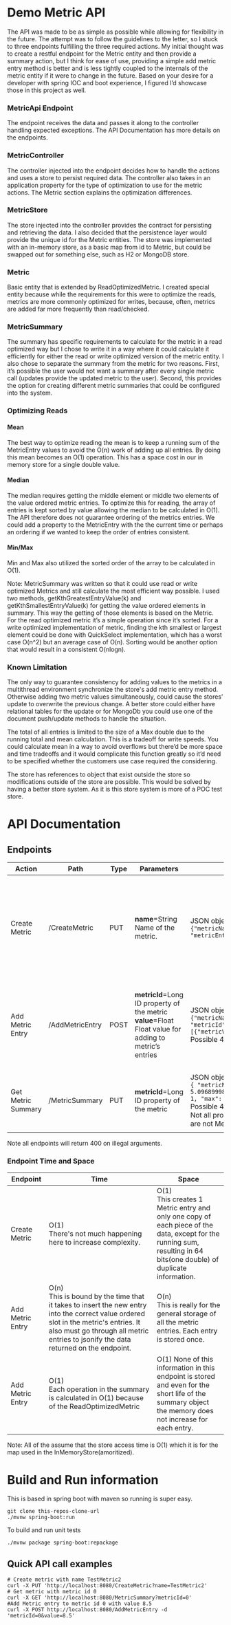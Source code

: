 # Demo Metric API

The API was made to be as simple as possible while allowing for flexibility in the future. The attempt was to follow the guidelines to the letter, so I stuck to three endpoints fulfilling the three required actions. My initial thought was to create a restful endpoint for the Metric entity and then provide a summary action, but I think for ease of use, providing a simple add metric entry method is better and is less tightly coupled to the internals of the metric entity if it were to change in the future. Based on your desire for a developer with spring IOC and boot experience, I figured I’d showcase those in this project as well.

### MetricApi Endpoint

The endpoint receives the data and passes it along to the controller handling expected exceptions. The API Documentation has more details on the endpoints.

### MetricController

The controller injected into the endpoint decides how to handle the actions and uses a store to persist required data. The controller also takes in an application property for the type of optimization to use for the metric actions. The Metric section explains the optimization differences.

### MetricStore

The store injected into the controller provides the contract for persisting and retrieving the data. I also decided that the persistence layer would provide the unique id for the Metric entities. The store was implemented with an in-memory store, as a basic map from id to Metric, but could be swapped out for something else, such as H2 or MongoDB store.

### Metric

Basic entity that is extended by ReadOptimizedMetric. I created special entity because while the requirements for this were to optimize the reads, metrics are more commonly optimized for writes, because, often, metrics are added far more frequently than read/checked.

### MetricSummary

The summary has specific requirements to calculate for the metric in a read optimized way but I chose to write it in a way where it could calculate it efficiently for either the read or write optimized version of the metric entity. I also chose to separate the summary from the metric for two reasons. First, it’s possible the user would not want a summary after every single metric call (updates provide the updated metric to the user). Second, this provides the option for creating different metric summaries that could be configured into the system.

### Optimizing Reads

#### Mean

The best way to optimize reading the mean is to keep a running sum of the MetricEntry values to avoid the O(n) work of adding up all entries. By doing this mean becomes an O(1) operation. This has a space cost in our in memory store for a single double value.

#### Median

The median requires getting the middle element or middle two elements of the value ordered metric entries. To optimize this for reading, the array of entries is kept sorted by value allowing the median to be calculated in O(1). The API therefore does not guarantee ordering of the metrics entries. We could add a property to the MetricEntry with the the current time or perhaps an ordering if we wanted to keep the order of entries consistent.

#### Min/Max

Min and Max also utilized the sorted order of the array to be calculated in O(1).

Note: MetricSummary was written so that it could use read or write optimized Metrics and still calculate the most efficient way possible. I used two methods, getKthGreatestEntryValue(k) and getKthSmallestEntryValue(k) for getting the value ordered elements in summary. This way the getting of those elements is based on the Metric. For the read optimized metric it’s a simple operation since it’s sorted. For a write optimized implementation of metric, finding the kth smallest or largest element could be done with QuickSelect implementation, which has a worst case O(n^2) but an average case of O(n). Sorting would be another option that would result in a consistent O(nlogn).

### Known Limitation

The only way to guarantee consistency for adding values to the metrics in a multithread environment synchronize the store's add metric entry method. Otherwise adding two metric values simultaneously, could cause the stores’ update to overwrite the previous change. A better store could either have relational tables for the update or for MongoDb you could use one of the document push/update methods to handle the situation.

The total of all entries is limited to the size of a Max double due to the running total and mean calculation. This is a tradeoff for write speeds. You could calculate mean in a way to avoid overflows but there’d be more space and time tradeoffs and it would complicate this function greatly so it’d need to be specified whether the customers use case required the considering.

The store has references to object that exist outside the store so modifications outside of the store are possible. This would be solved by having a better store system. As it is this store system is more of a POC test store.

# API Documentation

## Endpoints
| Action             | Path            | Type | Parameters | Return with Example | Description                                                                                                   |  
|--------------------|-----------------|------|------------|---------------------|---------------------------------------------------------------------------------------------------------------|
| Create Metric      | /CreateMetric   | PUT  |  **name**=String Name of the metric.        | JSON object of Metric type <br> `{"metricName":"TestMetric2","metricId":0, "metricEntries":[]}`                 | Creates a metric item and persists the item to the store, returning   the resulting Metric item type as JSON. | 
| Add Metric Entry   | /AddMetricEntry | POST |**metricId**=Long ID property of the metric <br> **value**=Float Float value for adding to metric’s entries     | JSON object of Metric type <br>         `{"metricName":"TestMetric2", "metricId":0, "metricEntries":[{"metricValue":6.5}]}` <br> Possible 404 if metricId not found.          | Adds a MetricEntry with the value provided to an existing Metric with   the associated metricId.              |
| Get Metric Summary | /MetricSummary  | PUT  |      **metricId**=Long ID property of the metric      |   JSON object of Metric Summary type <br>      `{ "metricName": "TestMetric2", "mean": 5.09689998626709, "median": 5.25, "min": 1, "max": 8.8876, "metricId": 0}`<br> Possible 404 if metricId not found.<br> Not all properties will be available if there are not MetricEntries | Gets the summary for the metric with the associated id.                                                       |

Note all endpoints will return 400 on illegal arguments. 

### Endpoint Time and Space
| Endpoint | Time | Space |
|--|--|--|
| Create Metric | O(1) <br> There's not much happening here to increase complexity. |  O(1) <br> This creates 1 Metric entry and only one copy of each piece of the data, except for the running sum, resulting in 64 bits(one double) of duplicate information. |
| Add Metric Entry | O(n) <br> This is bound by the time that it takes to insert the new entry into the correct value ordered slot in the metric's entries. It also must go through all metric entries to jsonify the data returned on the endpoint. | O(n) <br> This is really for the general storage of all the metric entries. Each entry is stored once.
| Add Metric Entry | O(1) <br> Each operation in the summary is calculated in O(1) because of the ReadOptimizedMetric | O(1) None of this information in this endpoint is stored and even for the short life of the summary object the memory does not increase for each entry.

Note: All of the assume that the store access time is O(1) which it is for the map used in the InMemoryStore(amoritized). 

# Build and Run information
This is based in spring boot with maven so running is super easy. 

    git clone this-repos-clone-url
    ./mvnw spring-boot:run

To build and run unit tests

    ./mvnw package spring-boot:repackage

## Quick API call examples

    # Create metric with name TestMetric2
    curl -X PUT 'http://localhost:8080/CreateMetric?name=TestMetric2'
    # Get metric with metric id 0
    curl -X GET 'http://localhost:8080/MetricSummary?metricId=0'
    #Add Metric entry to metric id 0 with value 8.5
    curl -X POST http://localhost:8080/AddMetricEntry -d 'metricId=0&value=8.5'
